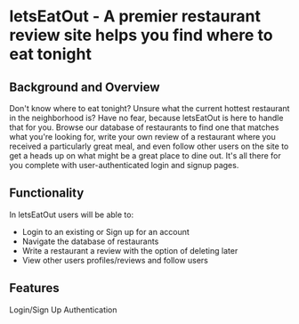 # letsEatOut - A premier restaurant review site helps you find where to eat tonight

## Background and Overview
Don't know where to eat tonight? Unsure what the current hottest restaurant in the neighborhood is? Have no fear, because letsEatOut is here to handle that for you. Browse our database of restaurants to find one that matches what you're looking for, write your own review of a restaurant where you received a particularly great meal, and even follow other users on the site to get a heads up on what might be a great place to dine out. It's all there for you complete with user-authenticated login and signup pages. 

## Functionality

In letsEatOut users will be able to:
  * Login to an existing or Sign up for an account
  * Navigate the database of restaurants
  * Write a restaurant a review with the option of deleting later
  * View other users profiles/reviews and follow users
  
 ## Features
 
 Login/Sign Up Authentication
